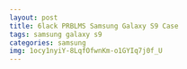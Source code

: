 ```yaml
---
layout: post
title: 6lack PRBLMS Samsung Galaxy S9 Case
tags: samsung galaxy s9
categories: samsung
img: 1ocy1nyiY-8LqfOfwnKm-o1GYIq7j0f_U
---
```

